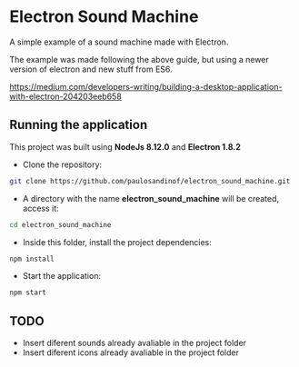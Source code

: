 # Electron Sound Machine

A simple example of a sound machine made with Electron.

The example was made following the above guide, but using a newer version of electron and new stuff from ES6.

https://medium.com/developers-writing/building-a-desktop-application-with-electron-204203eeb658 

## Running the application

This project was built using **NodeJs 8.12.0** and **Electron 1.8.2**

- Clone the repository:
```bash
git clone https://github.com/paulosandinof/electron_sound_machine.git
```

- A directory with the name **electron_sound_machine** will be created, access it:
```bash
cd electron_sound_machine
```

- Inside this folder, install the project dependencies:
```bash
npm install
```

- Start the application:
```bash
npm start
```

## TODO

- Insert diferent sounds already avaliable in the project folder
- Insert diferent icons already avaliable in the project folder